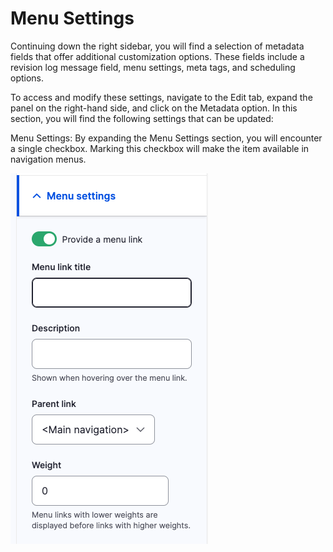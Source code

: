 # Menu Settings

Continuing down the right sidebar, you will find a selection of metadata fields that offer additional customization options. These fields include a revision log message field, menu settings, meta tags, and scheduling options.

To access and modify these settings, navigate to the Edit tab, expand the panel on the right-hand side, and click on the Metadata option. In this section, you will find the following settings that can be updated:

Menu Settings: By expanding the Menu Settings section, you will encounter a single checkbox. Marking this checkbox will make the item available in navigation menus.

![](<../../.gitbook/assets/Screen Shot 2023-05-24 at 12.35.23 PM.png>)

